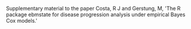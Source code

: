 Supplementary material to the paper Costa, R J and Gerstung, M, 'The R package ebmstate for disease progression analysis under empirical Bayes Cox models.'
